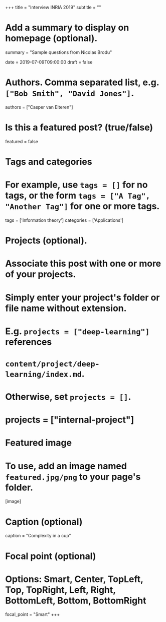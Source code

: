 +++
title = "Interview INRIA 2019"
subtitle = ""

# Add a summary to display on homepage (optional).
summary = "Sample questions from Nicolas Brodu"

date = 2019-07-09T09:00:00
draft = false

# Authors. Comma separated list, e.g. `["Bob Smith", "David Jones"]`.
authors = ["Casper van Elteren"]

# Is this a featured post? (true/false)
featured = false

# Tags and categories
# For example, use `tags = []` for no tags, or the form `tags = ["A Tag", "Another Tag"]` for one or more tags.
tags = ['Information theory']
categories = ['Applications']

# Projects (optional).
#   Associate this post with one or more of your projects.
#   Simply enter your project's folder or file name without extension.
#   E.g. `projects = ["deep-learning"]` references 
#   `content/project/deep-learning/index.md`.
#   Otherwise, set `projects = []`.
# projects = ["internal-project"]

# Featured image
# To use, add an image named `featured.jpg/png` to your page's folder. 
[image]
  # Caption (optional)
  caption = "Complexity in a cup"

  # Focal point (optional)
  # Options: Smart, Center, TopLeft, Top, TopRight, Left, Right, BottomLeft, Bottom, BottomRight
  focal_point = "Smart"
+++

<iframe 
	src = "https://nbviewer.jupyter.org/github/cvanelteren/inria_2019/blob/master/Interview_questions.ipynb"	
	width = '100%'
	height = '1000px'
	style = "border:none;'

>
</iframe>


